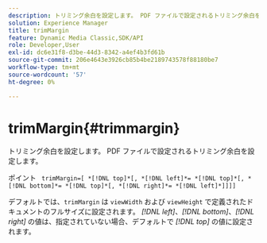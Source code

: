 ```yaml
---
description: トリミング余白を設定します。 PDF ファイルで設定されるトリミング余白を設定します。
solution: Experience Manager
title: trimMargin
feature: Dynamic Media Classic,SDK/API
role: Developer,User
exl-id: dc6e31f8-d3be-44d3-8342-a4ef4b3fd61b
source-git-commit: 206e4643e3926cb85b4be2189743578f88180be7
workflow-type: tm+mt
source-wordcount: '57'
ht-degree: 0%

---
```


# trimMargin{#trimmargin}

トリミング余白を設定します。 PDF ファイルで設定されるトリミング余白を設定します。

ポイント ` trimMargin=[ *[!DNL top]*[, *[!DNL left]*= *[!DNL top]*[, *[!DNL bottom]*= *[!DNL top]*[, *[!DNL right]*= *[!DNL left]*]]]]`

デフォルトでは、`trimMargin` は `viewWidth` および `viewHeight` で定義されたドキュメントのフルサイズに設定されます。 *[!DNL left]*、*[!DNL bottom]*、*[!DNL right]* の値は、指定されていない場合、デフォルトで *[!DNL top]* の値に設定されます。
